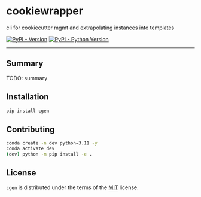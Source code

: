 # cookiewrapper

cli for cookiecutter mgmt and extrapolating instances into templates

[![PyPI - Version](https://img.shields.io/pypi/v/cgen.svg)](https://pypi.org/project/cgen)
[![PyPI - Python Version](https://img.shields.io/pypi/pyversions/cgen.svg)](https://pypi.org/project/cgen)

-----

## Summary

TODO: summary

## Installation

```bash
pip install cgen
```

## Contributing

```bash
conda create -n dev python=3.11 -y
conda activate dev
(dev) python -m pip install -e .
```

## License

`cgen` is distributed under the terms of the [MIT](https://spdx.org/licenses/MIT.html) license.
